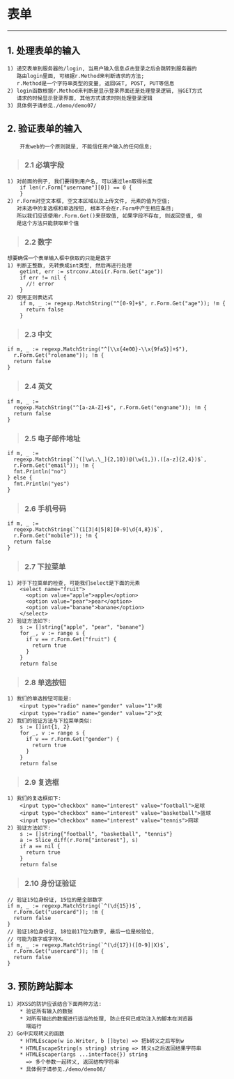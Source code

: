 # **表单** #
***


## **1. 处理表单的输入** ##
    1) 递交表单到服务器的/login, 当用户输入信息点击登录之后会跳转到服务器的
       路由login里面, 可根据r.Method来判断请求的方法; 
       r.Method是一个字符串类型的变量, 返回GET, POST, PUT等信息
    2) login函数根据r.Method来判断是显示登录界面还是处理登录逻辑, 当GET方式
       请求的时候显示登录界面, 其他方式请求时则处理登录逻辑
    3) 具体例子请参见./demo/demo07/




## **2. 验证表单的输入** ##
        开发web的一个原则就是, 不能信任用户输入的任何信息;
> ### **2.1 必填字段** ###
    1) 对前面的例子, 我们要得到用户名, 可以通过len取得长度
        if len(r.Form["username"][0]) == 0 {
        }
    2) r.Form对空文本框, 空文本区域以及上传文件, 元素的值为空值; 
       对未选中的复选框和单选按钮, 根本不会在r.Form中产生相应条目;
       所以我们应该使用r.Form.Get()来获取值, 如果字段不存在, 则返回空值, 但
       是这个方法只能获取单个值
> ### **2.2 数字** ###
    想要确保一个表单输入框中获取的只能是数字
    1) 判断正整数, 先转换成int类型, 然后再进行处理
        getint, err := strconv.Atoi(r.Form.Get("age"))
        if err != nil {
          //! error
        }
    2) 使用正则表达式
        if m, _ := regexp.MatchString("^[0-9]+$", r.Form.Get("age")); !m {
          return false
        }
> ### **2.3 中文** ###
    if m, _ := regexp.MatchString("^[\\x{4e00}-\\x{9fa5}]+$"), 
      r.Form.Get("rolename")); !m {
      return false  
    }
> ### **2.4 英文** ###
    if m, _ := 
      regexp.MatchString("^[a-zA-Z]+$", r.Form.Get("engname")); !m {
      return false
    }
> ### **2.5 电子邮件地址** ###
    if m, _ := 
      regexp.MatchString(`^([\w\.\_]{2,10})@(\w{1,}).([a-z]{2,4})$`, 
      r.Form.Get("email")); !m {
      fmt.Println("no")
    } else {
      fmt.Println("yes")
    }
> ### **2.6 手机号码** ###
    if m, _ := 
      regexp.MatchString(`^(1[3|4|5|8][0-9]\d{4,8})$`, 
      r.Form.Get("mobile")); !m {
      return false
    }
> ### **2.7 下拉菜单** ###
    1) 对于下拉菜单的检查, 可能我们select是下面的元素
        <select name="fruit">
          <option value="apple">apple</option>
          <option value="pear">pear</option>
          <option value="banane">banane</option>
        </select>
    2) 验证方法如下:
        s := []string{"apple", "pear", "banane"}
        for _, v := range s {
          if v == r.Form.Get("fruit") {
            return true
          }
        }
        return false
> ### **2.8 单选按钮** ###
    1) 我们的单选按钮可能是:
        <input type="radio" name="gender" value="1">男
        <input type="radio" name="gender" value="2">女
    2) 我们的验证方法与下拉菜单类似:
        s := []int{1, 2}
        for _, v := range s {
          if v == r.Form.Get("gender") {
            return true
          }
        }
        return false 
> ### **2.9 复选框** ###
    1) 我们的复选框如下:
        <input type="checkbox" name="interest" value="football">足球
        <input type="checkbox" name="interest" value="basketball">篮球
        <input type="checkbox" name="interest" value="tennis">网球
    2) 验证方法如下:
        s := []string{"football", "basketball", "tennis"}
        a := Slice_diff(r.Form["interest"], s)
        if a == nil {
          return true
        }
        return false
> ### **2.10 身份证验证** ###
    // 验证15位身份证, 15位的是全部数字
    if m, _ := regexp.MatchString(`^(\d{15})$`, 
      r.Form.Get("usercard")); !m {
      return false
    }
    // 验证18位身份证, 18位前17位为数字, 最后一位是校验位, 
    // 可能为数字或字符X。
    if m, _ := regexp.MatchString(`^(\d{17})([0-9]|X)$`, 
      r.Form.Get("usercard")); !m {
      return false
    }



## **3. 预防跨站脚本** ##
    1) 对XSS的防护应该结合下面两种方法:
        * 验证所有输入的数据
        * 对所有输出的数据进行适当的处理, 防止任何已成功注入的脚本在浏览器
          端运行
    2) Go中实现转义的函数
        * HTMLEscape(w io.Writer, b []byte) => 把b转义之后写到w 
        * HTMLEscapeString(s string) string => 转义s之后返回结果字符串
        * HTMLEscaper(args ...interface{}) string 
          => 多个参数一起转义, 返回结构字符串
        * 具体例子请参见./demo/demo08/
